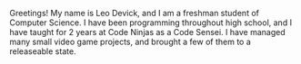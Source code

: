 Greetings! My name is Leo Devick, and I am a freshman student of Computer Science. I have been programming throughout high school, and I have taught for 2 years at Code Ninjas as a Code Sensei. I have managed many small video game projects, and brought a few of them to a releaseable state.
<!---
CtrlAltLeo/CtrlAltLeo is a ✨ special ✨ repository because its `README.md` (this file) appears on your GitHub profile.
You can click the Preview link to take a look at your changes.
--->
